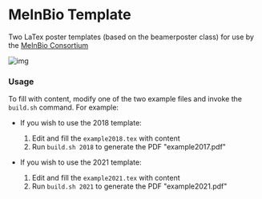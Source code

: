 
# MeInBio Template

Two LaTex poster templates (based on the beamerposter class) for use by the [MeInBio Consortium](https://www.meinbio.uni-freiburg.de/)

 ![img](https://gitlab.com/mtekman/MeInBio-LaTex-Poster-Template/uploads/d8b5b91bc24135bd56a528d65e9a9f21/example.png)

### Usage

To fill with content, modify one of the two example files and invoke the `build.sh` command. For example:

* If you wish to use the 2018 template:

    1. Edit and fill the `example2018.tex` with content
    2. Run `build.sh 2018` to generate the PDF "example2017.pdf"

* If you wish to use the 2021 template:

    1. Edit and fill the `example2021.tex` with content
    2. Run `build.sh 2021` to generate the PDF "example2021.pdf"

